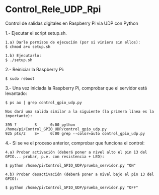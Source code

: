 # Control_Rele_UDP_Rpi
Control de salidas digitales en Raspberry Pi via UDP con Python

1.- Ejecutar el script setup.sh.

	1.a) Darle permisos de ejecución (por si viniera sin ellos):
	$ chmod a+x setup.sh
	
	1.b) Ejecutarlo:
	$ ./setup.sh
	
2.- Reiniciar la Raspberry Pi:

	$ sudo reboot
	
3.- Una vez iniciada la Raspberry Pi, comprobar que el servidor está levantado:

	$ ps ax | grep control_gpio_udp.py
	
	Nos dará una salida similar a la siguiente (la primera línea es la importante):
	
	395 ?        S      0:00 python /home/pi/Control_GPIO_UDP/control_gpio_udp.py
	925 pts/2    S+     0:00 grep --color=auto control_gpio_udp.py

4.- Si se ve el proceso anterior, comprobar que funciona el control:

	4.a) Probar activación (deberá poner a nivel alto el pin 13 del GPIO... probar, p.e. con resistencia + LED):
	
	$ python /home/pi/Control_GPIO_UDP/prueba_servidor.py "ON"

	4.b) Probar desactivación (deberá poner a nivel bajo el pin 13 del GPIO):
	
	$ python /home/pi/Control_GPIO_UDP/prueba_servidor.py "OFF"	
	
	
